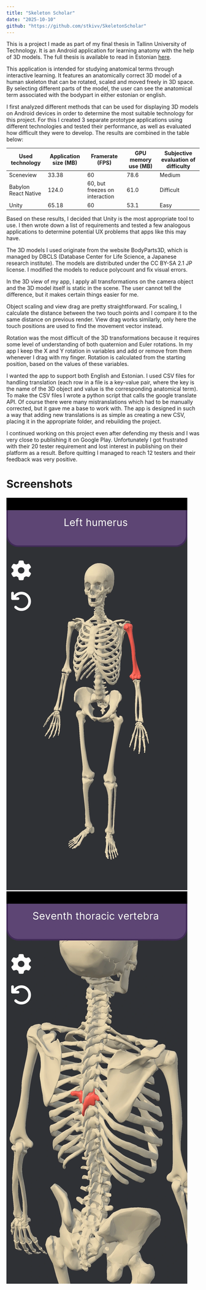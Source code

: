 ```yaml
---
title: "Skeleton Scholar"
date: "2025-10-10"
github: "https://github.com/stkivv/SkeletonScholar"
---
```


 This is a project I made as part of my final thesis in Tallinn University of Technology. It is an Android application for learning anatomy with the help of 3D models. The full thesis is available to read in Estonian [here](https://digikogu.taltech.ee/et/Item/ddbf2efb-450b-4063-8053-1c82e048db35).

This application is intended for studying anatomical terms through interactive learning. It features an anatomically correct 3D model of a human skeleton that can be rotated, scaled and moved freely in 3D space. By selecting different parts of the model, the user can see the anatomical term associated with the bodypart in either estonian or english.

I first analyzed different methods that can be used for displaying 3D models on Android devices in order to determine the most suitable technology for this project. For this I created 3 separate prototype applications using different technologies and tested their performance, as well as evaluated how difficult they were to develop. The results are combined in the table below:

| Used technology      | Application size (MB) | Framerate (FPS)                | GPU memory use (MB) | Subjective evaluation of difficulty |
|----------------------|-----------------------|--------------------------------|---------------------|-------------------------------------|
| Sceneview            | 33.38                 | 60                             | 78.6                | Medium                              |
| Babylon React Native | 124.0                 | 60, but freezes on interaction | 61.0                | Difficult                           |
| Unity                | 65.18                 | 60                             | 53.1                | Easy                                |

Based on these results, I decided that Unity is the most appropriate tool to use. I then wrote down a list of requirements and tested a few analogous applications to determine potential UX problems that apps like this may have.

The 3D models I used originate from the website BodyParts3D, which is managed by DBCLS (Database Center for Life Science, a Japanese research institute). The models are distributed under the CC BY-SA 2.1 JP license. I modified the models to reduce polycount and fix visual errors.

In the 3D view of my app, I apply all transformations on the camera object and the 3D model itself is static in the scene. The user cannot tell the difference, but it makes certain things easier for me.

Object scaling and view drag are pretty straightforward. For scaling, I calculate the distance between the two touch points and I compare it to the same distance on previous render. View drag works similarly, only here the touch positions are used to find the movement vector instead.

Rotation was the most difficult of the 3D transformations because it requires some level of understanding of both quaternion and Euler rotations. In my app I keep the X and Y rotation in variables and add or remove from them whenever I drag with my finger. Rotation is calculated from the starting position, based on the values of these variables.

I wanted the app to support both English and Estonian. I used CSV files for handling translation (each row in a file is a key-value pair, where the key is the name of the 3D object and value is the corresponding anatomical term). To make the CSV files I wrote a python script that calls the google translate API. Of course there were many mistranslations which had to be manually corrected, but it gave me a base to work with. The app is designed in such a way that adding new translations is as simple as creating a new CSV, placing it in the appropriate folder, and rebuilding the project.

I continued working on this project even after defending my thesis and I was very close to publishing it on Google Play. Unfortunately I got frustrated with their 20 tester requirement and lost interest in publishing on their platform as a result. Before quitting I managed to reach 12 testers and their feedback was very positive.

# Screenshots
![screenshot](/images/skeleton/skeleton-scholar.webp)
![screenshot](/images/skeleton/skeleton-scholar-2.webp)

